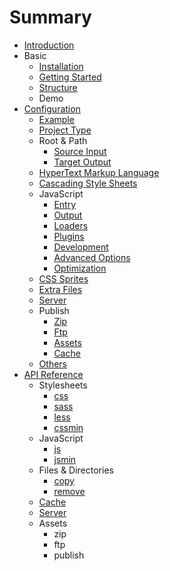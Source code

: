 # Summary

- [Introduction](README.md)
- Basic
  - [Installation](basic/installation.md)
  - [Getting Started](basic/getting-started.md)
  - [Structure](basic/structure.md)
  - Demo
- [Configuration](configuration/toc.md)
  - [Example](configuration/example.md)
  - [Project Type](configuration/project.md)
  - Root & Path
    - [Source Input](configuration/path.md#input)
    - [Target Output](configuration/path.md#output)
  - [HyperText Markup Language](configuration/html.md)
  - [Cascading Style Sheets](configuration/styles.md)
  - JavaScript
    - [Entry](configuration/scripts.md#entry)
    - [Output](configuration/scripts.md#output)
    - [Loaders](configuration/scripts.md#loaders)
    - [Plugins](configuration/scripts.md#plugins)
    - [Development](configuration/scripts.md#development)
    - [Advanced Options](configuration/scripts.md#advanced-options)
    - [Optimization](configuration/scripts.md#optimization)
  - [CSS Sprites](configuration/sprites.md)
  - [Extra Files](configuration/extras.md)
  - [Server](configuration/server.md)
  - Publish
    - [Zip](configuration/publish.md#zip)
    - [Ftp](configuration/publish.md#ftp)
    - [Assets](configuration/publish.md#assets)
    - [Cache](configuration/publish.md#cache)
  - [Others](configuration/others.md)
- [API Reference](api/toc.md)
  - Stylesheets
    - [css](api/stylesheets.md#mixcssinput-output)
    - [sass](api/stylesheets.md#mixsassinput-output)
    - [less](api/stylesheets.md#mixlessinput-output)
    - [cssmin](api/stylesheets.md#mixcssmininput-output-renameoptions)
  - JavaScript
    - [js](api/javascript.md#mixjsinput-output)
    - [jsmin](api/javascript.md#mixjsmininput-output-renameoptions)
  - Files & Directories
    - [copy](api/files.md#mixcopyfrom-to-renameoptions)
    - [remove](api/files.md#mixremovesrc)
  - [Cache](api/cache.md)
  - [Server](api/server.md)
  - Assets
    - zip
    - ftp
    - publish
